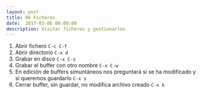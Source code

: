 ```yaml
---
layout: post
title: 06 Ficheros
date:  2017-03-06 00:00:00 
description: Visitar ficheros y gestionarlos
---
```


1. Abrir fichero `C-c C-f`
2. Abrir directorio `C-x d`
3. Grabar en disco `C-x C-s`
4. Grabar el buffer con otro nombre `C-x C-w`
5. En edición de buffers simuntáneos nos preguntará si se ha modificado y si queremos guardarlo `C-x s`
6. Cerrar buffer, sin guardar, no modifica archivo creado `C-x k`
